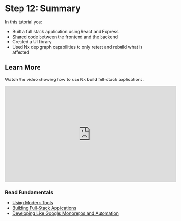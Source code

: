 # Step 12: Summary

In this tutorial you:

- Built a full stack application using React and Express
- Shared code between the frontend and the backend
- Created a UI library
- Used Nx dep graph capabilities to only retest and rebuild what is affected

## Learn More

Watch the video showing how to use Nx build full-stack applications.

<iframe width="560" height="315" src="https://www.youtube.com/embed/mVKMse-gFBI" frameborder="0" allow="accelerometer; autoplay; encrypted-media; gyroscope; picture-in-picture" allowfullscreen></iframe>

### Read Fundamentals

- [Using Modern Tools](/react/fundamentals/use-modern-tools)
- [Building Full-Stack Applications](/react/fundamentals/build-full-stack-applications)
- [Developing Like Google: Monorepos and Automation](/react/fundamentals/develop-like-google)
